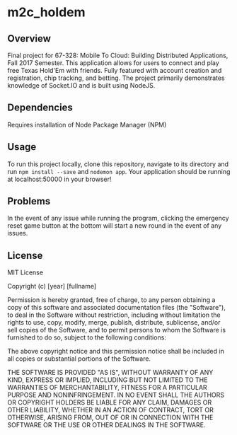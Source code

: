 # m2c_holdem

## Overview

Final project for 67-328: Mobile To Cloud: Building Distributed Applications, Fall 2017 Semester. This application allows for users to
connect and play free Texas Hold'Em with friends. Fully featured with account creation and registration, chip tracking, and betting.
The project primarily demonstrates knowledge of Socket.IO and is built using NodeJS.

## Dependencies

Requires installation of Node Package Manager (NPM)

## Usage

To run this project locally, clone this repository, navigate to its directory and run
``` npm install --save ``` and ```nodemon app```. Your application should be running at localhost:50000 in your browser!

## Problems

In the event of any issue while running the program, clicking the emergency reset game button at the bottom will start a new round
in the event of any issues.

## License

MIT License

Copyright (c) [year] [fullname]

Permission is hereby granted, free of charge, to any person obtaining a copy
of this software and associated documentation files (the "Software"), to deal
in the Software without restriction, including without limitation the rights
to use, copy, modify, merge, publish, distribute, sublicense, and/or sell
copies of the Software, and to permit persons to whom the Software is
furnished to do so, subject to the following conditions:

The above copyright notice and this permission notice shall be included in all
copies or substantial portions of the Software.

THE SOFTWARE IS PROVIDED "AS IS", WITHOUT WARRANTY OF ANY KIND, EXPRESS OR
IMPLIED, INCLUDING BUT NOT LIMITED TO THE WARRANTIES OF MERCHANTABILITY,
FITNESS FOR A PARTICULAR PURPOSE AND NONINFRINGEMENT. IN NO EVENT SHALL THE
AUTHORS OR COPYRIGHT HOLDERS BE LIABLE FOR ANY CLAIM, DAMAGES OR OTHER
LIABILITY, WHETHER IN AN ACTION OF CONTRACT, TORT OR OTHERWISE, ARISING FROM,
OUT OF OR IN CONNECTION WITH THE SOFTWARE OR THE USE OR OTHER DEALINGS IN THE
SOFTWARE.

